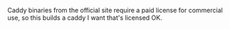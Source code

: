 Caddy binaries from the official site require a paid license for commercial use, so this builds a caddy I want that's licensed OK.
